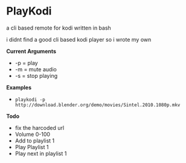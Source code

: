 # PlayKodi #
a cli based remote for kodi
written in bash

i didnt find a good cli based kodi player so i wrote my own

**Current Arguments**

* -p = play
* -m = mute audio
* -s = stop playing

**Examples**

* `playkodi -p http://download.blender.org/demo/movies/Sintel.2010.1080p.mkv`

**Todo**

* fix the harcoded url
* Volume 0-100
* Add to playlist 1
* Play Playlist 1
* Play next in playlist 1
